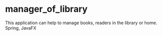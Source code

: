 # manager_of_library
This application can help to manage books, readers in the library or home.
Spring, JavaFX
